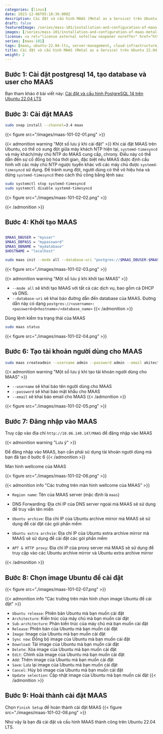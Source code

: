 ```yaml
---
categories: [linux]
date: 2023-12-06T05:18:39.000Z
description: Cài đặt và cấu hình MAAS (Metal as a Service) trên Ubuntu 22.04 LTS cung cấp một giải pháp quản lý phần cứng vật lý hiệu quả, với khả năng tự động hóa và dễ dàng mở rộng. Quá trình này giúp tối ưu hóa cấu hình máy chủ và quản lý tài nguyên, hỗ trợ môi trường đám mây và trung tâm dữ liệu.
draft: false
featuredImage: /series/mass-101/installation-and-configuration-of-maas-metal-as-a-service-on-ubuntu-22-04-lts.webp
images: [/series/mass-101/installation-and-configuration-of-maas-metal-as-a-service-on-ubuntu-22-04-lts.webp]
license: <a rel="license external nofollow noopener noreffer" href="https://creativecommons.org/licenses/by-nc/4.0/" target="_blank">CC BY-NC 4.0</a>
series: [maas-101]
tags: [maas, ubuntu-22.04-lts, server-management, cloud-infrastructure, data-center-automation, bare-metal-provisioning]
title: Cài đặt và cấu hình MAAS (Metal as a Service) trên Ubuntu 22.04 LTS
weight: 2
---
```


## Bước 1: Cài đặt postgresql 14, tạo database và user cho MAAS

Bạn tham khảo ở bài viết này: [Cài đặt và cấu hình PostgreSQL 14 trên Ubuntu 22.04 LTS](/cai-dat-va-bao-mat-postgresql-14-tren-ubuntu-2404)

## Bước 3: Cài đặt MAAS

```bash
sudo snap install --channel=3.4 maas
```

{{< figure src="/images/maas-101-02-01.png" >}}

{{< admonition warning "Một số lưu ý khi cài đặt" >}}
Khi cài đặt MAAS trên Ubuntu, có thể có xung đột giữa máy khách NTP hiện tại, `systemd-timesyncd `và máy khách/máy chủ NTP do MAAS cung cấp, chrony. Điều này có thể dẫn đến sự cố đồng bộ hóa thời gian, đặc biệt nếu MAAS được định cấu hình với các máy chủ NTP ngược tuyến khác với các máy chủ được `systemd-timesyncd` sử dụng. Để tránh xung đột, người dùng có thể vô hiệu hóa và dừng `systemd-timesyncd` theo cách thủ công bằng lệnh sau:

```bash
sudo systemctl stop systemd-timesyncd
sudo systemctl disable systemd-timesyncd
```

{{< figure src="./images/maas-101-02-02.png" >}}

{{< /admonition >}}

## Bước 4: Khởi tạo MAAS

```bash

$MAAS_DBUSER = "myuser"
$MAAS_DBPASS = "mypassword"
$MAAS_DBNAME = "mydatabase"
$HOSTNAME = "localhost"

sudo maas init --mode all --database-uri "postgres://$MAAS_DBUSER:$MAAS_DBPASS@$HOSTNAME/$MAAS_DBNAME"
```

{{< figure src="./images/maas-101-02-03.png" >}}

{{< admonition warning "Một số lưu ý khi khởi tạo MAAS" >}}

-   `--mode all` sẽ khởi tạo MAAS với tất cả các dịch vụ, bao gồm cả DHCP và DNS.
-   `--database-uri` sẽ khai báo đường dẫn đến database của MAAS. Đường dẫn này có dạng `postgres://<username>:<password>@<hostname>/<database_name>`
    {{< /admonition >}}

Dùng lệnh kiểm tra trạng thái của MAAS

```bash
sudo maas status
```

{{< figure src="./images/maas-101-02-04.png" >}}

## Bước 6: Tạo tài khoản người dùng cho MAAS

```bash
sudo maas createadmin --username admin --password admin --email akitect.io@gmail.com
```

{{< admonition warning "Một số lưu ý khi tạo tài khoản người dùng cho MAAS" >}}

-   `--username` sẽ khai báo tên người dùng cho MAAS
-   `--password` sẽ khai báo mật khẩu cho MAAS
-   `--email` sẽ khai báo email cho MAAS
    {{< /admonition >}}

{{< figure src="./images/maas-101-02-05.png" >}}

## Bước 7: Đăng nhập vào MAAS

Truy cập vào địa chỉ `http://10.86.140.147/MAAS` để đăng nhập vào MAAS

{{< admonition warning "Lưu ý" >}}

Để đăng nhập vào MAAS, bạn cần phải sử dụng tài khoản người dùng mà bạn đã tạo ở bước 6
{{< /admonition >}}

Màn hình wellcome của MAAS

{{< figure src="./images/maas-101-02-06.png" >}}

{{< admonition info "Các trường trên màn hình wellcome của MAAS" >}}

-   `Region name`: Tên của MAAS server (mặc định là `maas`)

-   DNS Forwarding: Địa chỉ IP của DNS server ngoài mà MAAS sẽ sử dụng để truy vấn tên miền

-   `Ubuntu archive`: Địa chỉ IP của Ubuntu archive mirror mà MAAS sẽ sử dụng để cài đặt các gói phần mềm

-   `Ubuntu extra archvie`: Địa chỉ IP của Ubuntu extra archive mirror mà MAAS sẽ sử dụng để cài đặt các gói phần mềm

-   `APT & HTTP proxy`: Địa chỉ IP của proxy server mà MAAS sẽ sử dụng để truy cập vào các Ubuntu archive mirror và Ubuntu extra archive mirror

{{< /admonition >}}

## Bước 8: Chọn image Ubuntu để cài đặt

{{< figure src="./images/maas-101-02-07.png" >}}

{{< admonition info "Các trường trên màn hình chọn image Ubuntu để cài đặt" >}}

-   `Ubuntu release`: Phiên bản Ubuntu mà bạn muốn cài đặt
-   `Architecture`: Kiến trúc của máy chủ mà bạn muốn cài đặt
-   `Sub-architecture`: Phân kiến trúc của máy chủ mà bạn muốn cài đặt
-   `Release`: Phiên bản của Ubuntu mà bạn muốn cài đặt
-   `Image`: Image của Ubuntu mà bạn muốn cài đặt
-   `Sync now`: Đồng bộ image của Ubuntu mà bạn muốn cài đặt
-   `Download`: Tải image của Ubuntu mà bạn muốn cài đặt
-   `Delete`: Xóa image của Ubuntu mà bạn muốn cài đặt
-   `Edit`: Chỉnh sửa image của Ubuntu mà bạn muốn cài đặt
-   `Add`: Thêm image của Ubuntu mà bạn muốn cài đặt
-   `Save`: Lưu lại image của Ubuntu mà bạn muốn cài đặt
-   `Cancel`: Hủy bỏ image của Ubuntu mà bạn muốn cài đặt
-   `Update selection`: Cập nhật image của Ubuntu mà bạn muốn cài đặt
    {{< /admonition >}}

## Bước 9: Hoài thành cài đặt MAAS

Chọn `Finish Setup` để hoàn thành cài đặt MAAS
{{< figure src="./images/maas-101-02-08.png" >}}

Như vậy là bạn đã cài đặt và cấu hình MAAS thành công trên Ubuntu 22.04 LTS.
